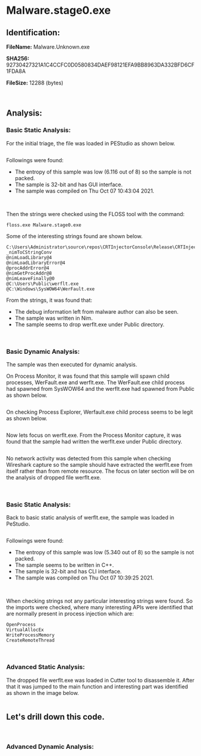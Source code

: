 # Malware.stage0.exe

## Identification:

**FileName:** Malware.Unknown.exe

**SHA256:** 92730427321A1C4CCFC0D0580834DAEF98121EFA9BB8963DA332BFD6CF1FDA8A

**FileSize:** 12288 (bytes)

<br>

## Analysis:

### Basic Static Analysis:

For the initial triage, the file was loaded in PEStudio as shown below. 

<image src="../Images/Malware.stage0.exe1.png" caption="" alt="" height="" width="" position="center" command="fit" option="" class="img-fluid" title="" >

Followings were found:
- The entropy of this sample was low (6.116 out of 8) so the sample is not packed.
- The sample is 32-bit and has GUI interface.
- The sample was compiled on Thu Oct 07 10:43:04 2021.

<br>

Then the strings were checked using the FLOSS tool with the command:

`floss.exe Malware.stage0.exe`

Some of the interesting strings found are shown below.

    C:\Users\Administrator\source\repos\CRTInjectorConsole\Release\CRTInjectorConsole.pdb
    _nimToCStringConv
    @nimLoadLibrary@4
    @nimLoadLibraryError@4
    @procAddrError@4
    @nimGetProcAddr@8
    @nimLeaveFinally@0
    @C:\Users\Public\werflt.exe
    @C:\Windows\SysWOW64\WerFault.exe

From the strings, it was found that:
- The debug information left from malware author can also be seen.
- The sample was written in Nim.
- The sample seems to drop werflt.exe under Public directory.

<br>

### Basic Dynamic Analysis:

The sample was then executed for dynamic analysis.

On Process Monitor, it was found that this sample will spawn child processes, WerFault.exe and werflt.exe. The WerFault.exe child process had spawned from SysWOW64 and the werflt.exe had spawned from Public as shown below.  

<image src="../Images/Malware.stage0.exe2.png" caption="" alt="" height="" width="" position="center" command="fit" option="" class="img-fluid" title="" >

<br>

On checking Process Explorer, Werfault.exe child process seems to be legit as shown below.

<image src="../Images/Malware.stage0.exe3.png" caption="" alt="" height="" width="" position="center" command="fit" option="" class="img-fluid" title="" >

Now lets focus on werflt.exe. From the Process Monitor capture, it was found that the sample had written the werflt.exe under Public directory. 

<image src="../Images/Malware.stage0.exe4.png" caption="" alt="" height="" width="" position="center" command="fit" option="" class="img-fluid" title="" >

No network activity was detected from this sample when checking Wireshark capture so the sample should have extracted the werflt.exe from itself rather than from remote resource. The focus on later section will be on the analysis of dropped file werflt.exe.

<br>

### Basic Static Analysis:

Back to basic static analysis of werflt.exe, the sample was loaded in PeStudio.

<image src="../Images/Malware.stage0.exe5.png" caption="" alt="" height="" width="" position="center" command="fit" option="" class="img-fluid" title="" >

Followings were found:
- The entropy of this sample was low (5.340 out of 8) so the sample is not packed.
- The sample seems to be written in C++.
- The sample is 32-bit and has CLI interface.
- The sample was compiled on Thu Oct 07 10:39:25 2021.

<br>

When checking strings not any particular interesting strings were found. So the imports were checked, where many interesting APIs were identified that are normally present in process injection which are:

    OpenProcess
    VirtualAllocEx
    WriteProcessMemory
    CreateRemoteThread

<br>

### Advanced Static Analysis:

The dropped file werflt.exe was loaded in Cutter tool to disassemble it. After that it was jumped to the main function and interesting part was identified as shown in the image below.

<image src="../Images/Malware.stage0.exe6.png" caption="" alt="" height="" width="" position="center" command="fit" option="" class="img-fluid" title="" >

Let's drill down this code.
- 

<br>

### Advanced Dynamic Analysis:

